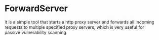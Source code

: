 # ForwardServer

It is a simple tool that starts a http proxy server and forwards all incoming requests to multiple specified proxy servers, which is very useful for passive vulnerability scanning.